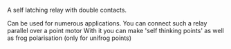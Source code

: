 A self latching relay with double contacts.

Can be used for numerous applications. You can connect such a relay parallel over a point motor
With it you can make 'self thinking points' as well as frog polarisation (only for unifrog points)